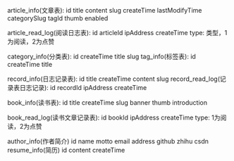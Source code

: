 article_info(文章表):
	id
	title
	content
	slug
	createTime
	lastModifyTime
	categorySlug
	tagId
	thumb
	enabled

article_read_log(阅读日志表):
	id
	articleId
	ipAddress
	createTime
	type: 类型，1为阅读，2为点赞

category_info(分类表):
	id
	createTime
	title
	slug
tag_info(标签表):
	id
	createTime
	title

record_info(日志记录表):
	id
	title
	createTime
	content
	slug
record_read_log(记录表日志记录):
	id
	recordId
	ipAddress
	createTime

book_info(读书表):
	id
	title
	createTime
	slug
	banner
	thumb
	introduction

book_read_log(读书文章记录表):
	id
	bookId
	ipAddress
	createTime
	type: 1为阅读，2为点赞

author_info(作者简介)
	id
	name
	motto
	email
	address
	github
	zhihu
	csdn
resume_info(简历)
	id
	content
	createTime



